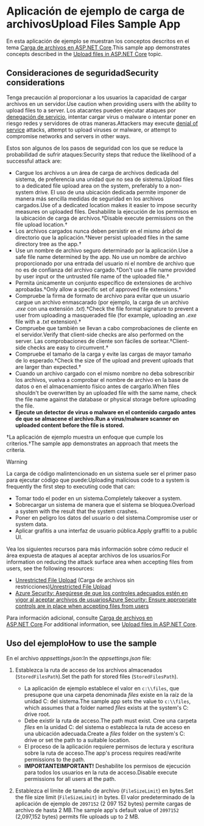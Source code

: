 # <a name="upload-files-sample-app"></a><span data-ttu-id="b37ce-101">Aplicación de ejemplo de carga de archivos</span><span class="sxs-lookup"><span data-stu-id="b37ce-101">Upload Files Sample App</span></span>

<span data-ttu-id="b37ce-102">En esta aplicación de ejemplo se muestran los conceptos descritos en el tema [Carga de archivos en ASP.NET Core](https://docs.microsoft.com/aspnet/core/mvc/models/file-uploads).</span><span class="sxs-lookup"><span data-stu-id="b37ce-102">This sample app demonstrates concepts described in the [Upload files in ASP.NET Core](https://docs.microsoft.com/aspnet/core/mvc/models/file-uploads) topic.</span></span>

## <a name="security-considerations"></a><span data-ttu-id="b37ce-103">Consideraciones de seguridad</span><span class="sxs-lookup"><span data-stu-id="b37ce-103">Security considerations</span></span>

<span data-ttu-id="b37ce-104">Tenga precaución al proporcionar a los usuarios la capacidad de cargar archivos en un servidor.</span><span class="sxs-lookup"><span data-stu-id="b37ce-104">Use caution when providing users with the ability to upload files to a server.</span></span> <span data-ttu-id="b37ce-105">Los atacantes pueden ejecutar ataques por [denegación de servicio](/windows-hardware/drivers/ifs/denial-of-service), intentar cargar virus o malware o intentar poner en riesgo redes y servidores de otras maneras.</span><span class="sxs-lookup"><span data-stu-id="b37ce-105">Attackers may execute [denial of service](/windows-hardware/drivers/ifs/denial-of-service) attacks, attempt to upload viruses or malware, or attempt to compromise networks and servers in other ways.</span></span>

<span data-ttu-id="b37ce-106">Estos son algunos de los pasos de seguridad con los que se reduce la probabilidad de sufrir ataques:</span><span class="sxs-lookup"><span data-stu-id="b37ce-106">Security steps that reduce the likelihood of a successful attack are:</span></span>

* <span data-ttu-id="b37ce-107">Cargue los archivos a un área de carga de archivos dedicada del sistema, de preferencia una unidad que no sea de sistema.</span><span class="sxs-lookup"><span data-stu-id="b37ce-107">Upload files to a dedicated file upload area on the system, preferably to a non-system drive.</span></span> <span data-ttu-id="b37ce-108">El uso de una ubicación dedicada permite imponer de manera más sencilla medidas de seguridad en los archivos cargados.</span><span class="sxs-lookup"><span data-stu-id="b37ce-108">Use of a dedicated location makes it easier to impose security measures on uploaded files.</span></span> <span data-ttu-id="b37ce-109">Deshabilite la ejecución de los permisos en la ubicación de carga de archivos.&dagger;</span><span class="sxs-lookup"><span data-stu-id="b37ce-109">Disable execute permissions on the file upload location.&dagger;</span></span>
* <span data-ttu-id="b37ce-110">Los archivos cargados nunca deben persistir en el mismo árbol de directorio que la aplicación.&dagger;</span><span class="sxs-lookup"><span data-stu-id="b37ce-110">Never persist uploaded files in the same directory tree as the app.&dagger;</span></span>
* <span data-ttu-id="b37ce-111">Use un nombre de archivo seguro determinado por la aplicación.</span><span class="sxs-lookup"><span data-stu-id="b37ce-111">Use a safe file name determined by the app.</span></span> <span data-ttu-id="b37ce-112">No use un nombre de archivo proporcionado por una entrada del usuario ni el nombre de archivo que no es de confianza del archivo cargado.&dagger;</span><span class="sxs-lookup"><span data-stu-id="b37ce-112">Don't use a file name provided by user input or the untrusted file name of the uploaded file.&dagger;</span></span>
* <span data-ttu-id="b37ce-113">Permita únicamente un conjunto específico de extensiones de archivo aprobadas.&dagger;</span><span class="sxs-lookup"><span data-stu-id="b37ce-113">Only allow a specific set of approved file extensions.&dagger;</span></span>
* <span data-ttu-id="b37ce-114">Compruebe la firma de formato de archivo para evitar que un usuario cargue un archivo enmascarado (por ejemplo, la carga de un archivo *.exe* con una extensión *.txt*).&dagger;</span><span class="sxs-lookup"><span data-stu-id="b37ce-114">Check the file format signature to prevent a user from uploading a masqueraded file (for example, uploading an *.exe* file with a *.txt* extension).&dagger;</span></span>
* <span data-ttu-id="b37ce-115">Compruebe que también se llevan a cabo comprobaciones de cliente en el servidor.</span><span class="sxs-lookup"><span data-stu-id="b37ce-115">Verify that client-side checks are also performed on the server.</span></span> <span data-ttu-id="b37ce-116">Las comprobaciones de cliente son fáciles de sortear.&dagger;</span><span class="sxs-lookup"><span data-stu-id="b37ce-116">Client-side checks are easy to circumvent.&dagger;</span></span>
* <span data-ttu-id="b37ce-117">Compruebe el tamaño de la carga y evite las cargas de mayor tamaño de lo esperado.&dagger;</span><span class="sxs-lookup"><span data-stu-id="b37ce-117">Check the size of the upload and prevent uploads that are larger than expected.&dagger;</span></span>
* <span data-ttu-id="b37ce-118">Cuando un archivo cargado con el mismo nombre no deba sobrescribir los archivos, vuelva a comprobar el nombre de archivo en la base de datos o en el almacenamiento físico antes de cargarlo.</span><span class="sxs-lookup"><span data-stu-id="b37ce-118">When files shouldn't be overwritten by an uploaded file with the same name, check the file name against the database or physical storage before uploading the file.</span></span>
* <span data-ttu-id="b37ce-119">**Ejecute un detector de virus o malware en el contenido cargado antes de que se almacene el archivo.**</span><span class="sxs-lookup"><span data-stu-id="b37ce-119">**Run a virus/malware scanner on uploaded content before the file is stored.**</span></span>

<span data-ttu-id="b37ce-120">&dagger;La aplicación de ejemplo muestra un enfoque que cumple los criterios.</span><span class="sxs-lookup"><span data-stu-id="b37ce-120">&dagger;The sample app demonstrates an approach that meets the criteria.</span></span>

> [!WARNING]
> <span data-ttu-id="b37ce-121">La carga de código malintencionado en un sistema suele ser el primer paso para ejecutar código que puede:</span><span class="sxs-lookup"><span data-stu-id="b37ce-121">Uploading malicious code to a system is frequently the first step to executing code that can:</span></span>
>
> * <span data-ttu-id="b37ce-122">Tomar todo el poder en un sistema.</span><span class="sxs-lookup"><span data-stu-id="b37ce-122">Completely takeover a system.</span></span>
> * <span data-ttu-id="b37ce-123">Sobrecargar un sistema de manera que el sistema se bloquea.</span><span class="sxs-lookup"><span data-stu-id="b37ce-123">Overload a system with the result that the system crashes.</span></span>
> * <span data-ttu-id="b37ce-124">Poner en peligro los datos del usuario o del sistema.</span><span class="sxs-lookup"><span data-stu-id="b37ce-124">Compromise user or system data.</span></span>
> * <span data-ttu-id="b37ce-125">Aplicar grafitis a una interfaz de usuario pública.</span><span class="sxs-lookup"><span data-stu-id="b37ce-125">Apply graffiti to a public UI.</span></span>
>
> <span data-ttu-id="b37ce-126">Vea los siguientes recursos para más información sobre cómo reducir el área expuesta de ataques al aceptar archivos de los usuarios:</span><span class="sxs-lookup"><span data-stu-id="b37ce-126">For information on reducing the attack surface area when accepting files from users, see the following resources:</span></span>
>
> * <span data-ttu-id="b37ce-127">[Unrestricted File Upload](https://www.owasp.org/index.php/Unrestricted_File_Upload) (Carga de archivos sin restricciones)</span><span class="sxs-lookup"><span data-stu-id="b37ce-127">[Unrestricted File Upload](https://www.owasp.org/index.php/Unrestricted_File_Upload)</span></span>
> * [<span data-ttu-id="b37ce-128">Azure Security: Asegúrese de que los controles adecuados estén en vigor al aceptar archivos de usuarios</span><span class="sxs-lookup"><span data-stu-id="b37ce-128">Azure Security: Ensure appropriate controls are in place when accepting files from users</span></span>](/azure/security/azure-security-threat-modeling-tool-input-validation#controls-users)

<span data-ttu-id="b37ce-129">Para información adicional, consulte [Carga de archivos en ASP.NET Core](https://docs.microsoft.com/aspnet/core/mvc/models/file-uploads).</span><span class="sxs-lookup"><span data-stu-id="b37ce-129">For additional information, see [Upload files in ASP.NET Core](https://docs.microsoft.com/aspnet/core/mvc/models/file-uploads).</span></span>

## <a name="how-to-use-the-sample"></a><span data-ttu-id="b37ce-130">Uso del ejemplo</span><span class="sxs-lookup"><span data-stu-id="b37ce-130">How to use the sample</span></span>

<span data-ttu-id="b37ce-131">En el archivo *appsettings.json*:</span><span class="sxs-lookup"><span data-stu-id="b37ce-131">In the *appsettings.json* file:</span></span>

1. <span data-ttu-id="b37ce-132">Establezca la ruta de acceso de los archivos almacenados (`StoredFilesPath`).</span><span class="sxs-lookup"><span data-stu-id="b37ce-132">Set the path for stored files (`StoredFilesPath`).</span></span>

   * <span data-ttu-id="b37ce-133">La aplicación de ejemplo establece el valor en `c:\\files`, que presupone que una carpeta denominada *files* existe en la raíz de la unidad C: del sistema.</span><span class="sxs-lookup"><span data-stu-id="b37ce-133">The sample app sets the value to `c:\\files`, which assumes that a folder named *files* exists at the system's C: drive root.</span></span>
   * <span data-ttu-id="b37ce-134">Debe existir la ruta de acceso.</span><span class="sxs-lookup"><span data-stu-id="b37ce-134">The path must exist.</span></span> <span data-ttu-id="b37ce-135">Cree una carpeta *files* en la unidad C: del sistema o establezca la ruta de acceso en una ubicación adecuada.</span><span class="sxs-lookup"><span data-stu-id="b37ce-135">Create a *files* folder on the system's C: drive or set the path to a suitable location.</span></span>
   * <span data-ttu-id="b37ce-136">El proceso de la aplicación requiere permisos de lectura y escritura sobre la ruta de acceso.</span><span class="sxs-lookup"><span data-stu-id="b37ce-136">The app's process requires read/write permissions to the path.</span></span>
   * <span data-ttu-id="b37ce-137">**IMPORTANTE**</span><span class="sxs-lookup"><span data-stu-id="b37ce-137">**IMPORTANT!**</span></span> <span data-ttu-id="b37ce-138">Deshabilite los permisos de ejecución para todos los usuarios en la ruta de acceso.</span><span class="sxs-lookup"><span data-stu-id="b37ce-138">Disable execute permissions for all users at the path.</span></span>

1. <span data-ttu-id="b37ce-139">Establezca el límite de tamaño de archivo (`FileSizeLimit`) en bytes.</span><span class="sxs-lookup"><span data-stu-id="b37ce-139">Set the file size limit (`FileSizeLimit`) in bytes.</span></span> <span data-ttu-id="b37ce-140">El valor predeterminado de la aplicación de ejemplo de `2097152` (2 097 152 bytes) permite cargas de archivo de hasta 2 MB.</span><span class="sxs-lookup"><span data-stu-id="b37ce-140">The sample app's default value of `2097152` (2,097,152 bytes) permits file uploads up to 2 MB.</span></span>
